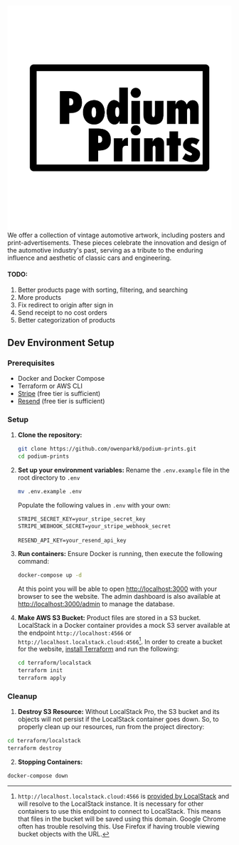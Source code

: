 ![Podium Prints Logo](public/podium_prints_logo.png)
We offer a collection of vintage automotive artwork, including posters and print-advertisements. These pieces celebrate the innovation and design of the automotive industry's past, serving as a tribute to the enduring influence and aesthetic of classic cars and engineering.

#### TODO:
1. Better products page with sorting, filtering, and searching
2. More products
3. Fix redirect to origin after sign in
4. Send receipt to no cost orders
5. Better categorization of products

## Dev Environment Setup

### Prerequisites
- Docker and Docker Compose
- Terraform or AWS CLI
- [Stripe](https://stripe.com/) (free tier is sufficient)
- [Resend](https://resend.com/home) (free tier is sufficient)

### Setup

1. **Clone the repository:**
   ```bash
   git clone https://github.com/owenpark8/podium-prints.git
   cd podium-prints
   ```

2. **Set up your environment variables:**
   Rename the `.env.example` file in the root directory to `.env`
   ```bash
   mv .env.example .env
   ```

   Populate the following values in `.env` with your own:
   ```plaintext
   STRIPE_SECRET_KEY=your_stripe_secret_key
   STRIPE_WEBHOOK_SECRET=your_stripe_webhook_secret

   RESEND_API_KEY=your_resend_api_key
   ```

3. **Run containers:**
   Ensure Docker is running, then execute the following command:

   ```bash
   docker-compose up -d
   ```

   At this point you will be able to open [http://localhost:3000](http://localhost:3000) with your browser to see the website. The admin dashboard is also available at [http://localhost:3000/admin](http://localhost:3000/admin) to manage the database.

4. **Make AWS S3 Bucket:**
   Product files are stored in a S3 bucket. LocalStack in a Docker container provides a mock S3 server available at the endpoint `http://localhost:4566` or `http://localhost.localstack.cloud:4566`[^1]. In order to create a bucket for the website, [install Terraform](https://developer.hashicorp.com/terraform/install) and run the following:

   ```bash
   cd terraform/localstack
   terraform init
   terraform apply
   ```

   [^1]: `http://localhost.localstack.cloud:4566` is [provided by LocalStack](https://docs.localstack.cloud/references/network-troubleshooting/endpoint-url/#from-your-container) and will resolve to the LocalStack instance. It is necessary for other containers to use this endpoint to connect to LocalStack. This means that files in the bucket will be saved using this domain. Google Chrome often has trouble resolving this. Use Firefox if having trouble viewing bucket objects with the URL.

### Cleanup
   1. **Destroy S3 Resource:**
   Without LocalStack Pro, the S3 bucket and its objects will not persist if the LocalStack container goes down. So, to properly clean up our resources, run from the project directory:
      
   ```bash
   cd terraform/localstack
   terraform destroy
   ```

   2. **Stopping Containers:**
   ```bash
   docker-compose down
   ```